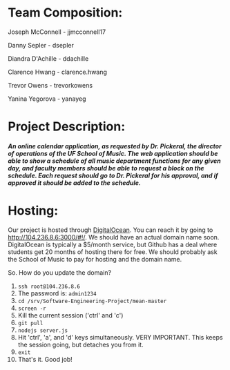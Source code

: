 # Team Composition:

 <p>Joseph McConnell - jjmcconnell17</p>
 <p>Danny Sepler - dsepler</p>
 <p>Diandra D'Achille - ddachille</p>
 <p>Clarence Hwang - clarence.hwang</p>
 <p>Trevor Owens - trevorkowens</p>
 <p>Yanina Yegorova - yanayeg</p>

# Project Description:
##### An online calendar application, as requested by Dr. Pickeral, the director of operations of the UF School of Music. The web application should be able to show a schedule of all music department functions for any given day, and faculty members should be able to request a block on the schedule. Each request should go to Dr. Pickeral for his approval, and if approved it should be added to the schedule.

# Hosting:
Our project is hosted through [DigitalOcean](https://www.digitalocean.com). You can reach it by going to http://104.236.8.6:3000/#!/. We should have an actual domain name soon. DigitalOcean is typically a $5/month service, but Github has a deal where students get 20 months of hosting there for free. We should probably ask the School of Music to pay for hosting and the domain name.

So. How do you update the domain?

1. `ssh root@104.236.8.6`
2. The password is: `admin1234`
3. `cd /srv/Software-Engineering-Project/mean-master`
4. `screen -r`
5. Kill the current session ('ctrl' and 'c')
6. `git pull`
7. `nodejs server.js`
8. Hit 'ctrl', 'a', and 'd' keys  simultaneously. VERY IMPORTANT. This keeps the session going, but detaches you from it.
9. `exit`
10. That's it. Good job!
